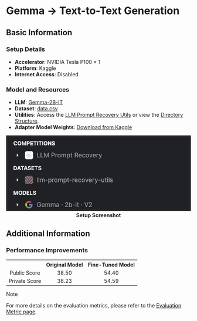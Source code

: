 # Gemma -> Text-to-Text Generation

## Basic Information
### Setup Details
- **Accelerator**: NVIDIA Tesla P100 × 1
- **Platform**: Kaggle
- **Internet Access**: Disabled

### Model and Resources
- **LLM**: [Gemma-2B-IT](https://www.kaggle.com/models/google/gemma/Transformers/2b-it/2)
- **Dataset**: [data.csv](https://www.kaggle.com/datasets/xavierspycy/llm-prompt-recovery-utils?select=data.csv)
- **Utilities**: Access the [LLM Prompt Recovery Utils](https://www.kaggle.com/datasets/xavierspycy/llm-prompt-recovery-utils) or view the [Directory Structure](kaggle/input).
- **Adapter Model Weights**: [Download from Kaggle](https://www.kaggle.com/models/xavierspycy/gemma-2b-it-lora-adapter)

<img src="figures/setup_screenshot.jpg" alt="Setup Screenshot">
<div align="center"><strong>Setup Screenshot</strong></div>

## Additional Information
### Performance Improvements
<div align="center">
    <table style="text-align: center;">
        <tr>
            <th></th> 
            <th>Original Model</th>
            <th>Fine-Tuned Model</th>
        </tr>
        <tr>
            <td>Public Score</td>
            <td>38.50</td>
            <td>54.40</td>
        </tr>
        <tr>
            <td>Private Score</td>
            <td>38.23</td>
            <td>54.59</td>
        </tr>
    </table>
</div>

> [!NOTE]
> For more details on the evaluation metrics, please refer to the [Evaluation Metric page](https://www.kaggle.com/competitions/llm-prompt-recovery/overview/evaluation).